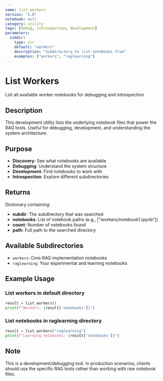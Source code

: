 ```yaml
---
name: list_workers
version: "1.0"
notebook: null
category: utility
tags: [debug, introspection, development]
parameters:
  subdir:
    type: str
    default: "workers"
    description: "Subdirectory to list notebooks from"
    examples: ["workers", "raglearning"]
---
```


# List Workers

List all available worker notebooks for debugging and introspection.

## Description

This development utility lists the underlying notebook files that power
the RAG tools. Useful for debugging, development, and understanding
the system architecture.

## Purpose

- **Discovery**: See what notebooks are available
- **Debugging**: Understand the system structure
- **Development**: Find notebooks to work with
- **Introspection**: Explore different subdirectories

## Returns

Dictionary containing:
- **subdir**: The subdirectory that was searched
- **notebooks**: List of notebook paths (e.g., ["workers/notebook1.ipynb"])
- **count**: Number of notebooks found
- **path**: Full path to the searched directory

## Available Subdirectories

- `workers`: Core RAG implementation notebooks
- `raglearning`: Your experimental and learning notebooks

## Example Usage

### List workers in default directory
```python
result = list_workers()
print(f"Workers: {result['notebooks']}")
```

### List notebooks in raglearning directory
```python
result = list_workers("raglearning")
print(f"Learning notebooks: {result['notebooks']}")
```

## Note

This is a development/debugging tool. In production scenarios,
clients should use the specific RAG tools rather than working
with raw notebook files.
